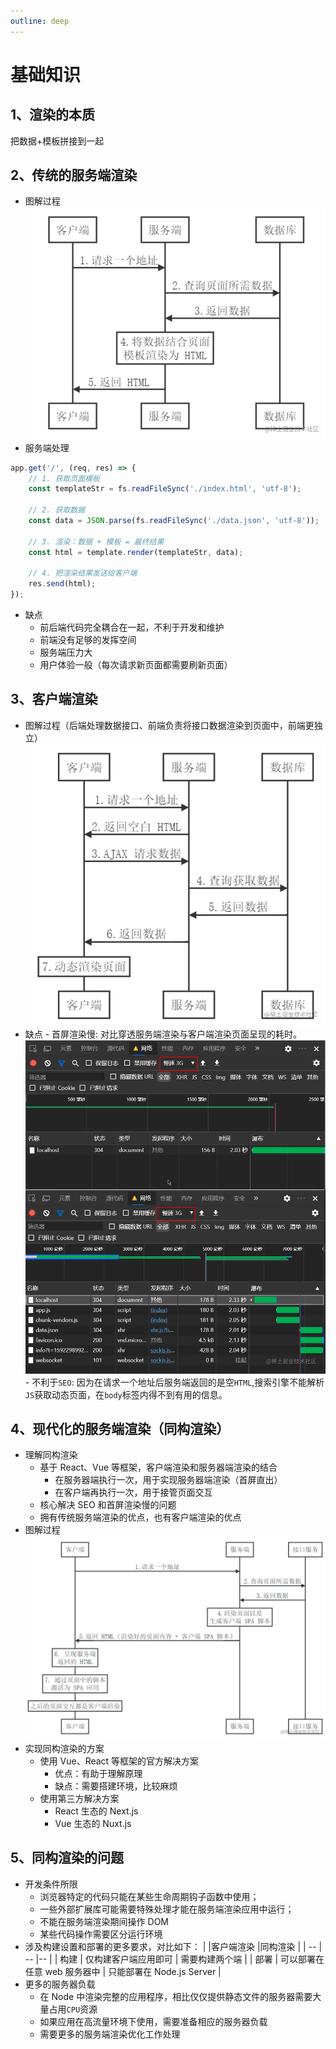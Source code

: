 ```yaml
---
outline: deep
---
```


# 基础知识


## 1、渲染的本质

把数据+模板拼接到一起  

## 2、传统的服务端渲染

-   图解过程
    ![image.png](./images/image.png)
-   服务端处理

```js
app.get('/', (req, res) => {
    // 1. 获取页面模板
    const templateStr = fs.readFileSync('./index.html', 'utf-8');

    // 2. 获取数据
    const data = JSON.parse(fs.readFileSync('./data.json', 'utf-8'));

    // 3. 渲染：数据 + 模板 = 最终结果
    const html = template.render(templateStr, data);

    // 4. 把渲染结果发送给客户端
    res.send(html);
});
```

-   缺点
    -   前后端代码完全耦合在一起，不利于开发和维护
    -   前端没有足够的发挥空间
    -   服务端压力大
    -   用户体验一般（每次请求新页面都需要刷新页面）

## 3、客户端渲染

-   图解过程（后端处理数据接口、前端负责将接口数据渲染到页面中，前端更独立）
    ![image.png](./images/image2.png)
-   缺点 - 首屏渲染慢: 对比穿透服务端渲染与客户端渲染页面呈现的耗时。  
    ![image.png](./images/image3.png) - 不利于`SEO`: 因为在请求一个地址后服务端返回的是空`HTML`,搜索引擎不能解析`JS`获取动态页面，在`body`标签内得不到有用的信息。

## 4、现代化的服务端渲染（同构渲染）

-   理解同构渲染
    -   基于 React、Vue 等框架，客户端渲染和服务器端渲染的结合
        -   在服务器端执行一次，用于实现服务器端渲染（首屏直出）
        -   在客户端再执行一次，用于接管页面交互
    -   核心解决 SEO 和首屏渲染慢的问题
    -   拥有传统服务端渲染的优点，也有客户端渲染的优点
-   图解过程
    ![image.png](./images/image4.png)
-   实现同构渲染的方案
    -   使用 Vue、React 等框架的官方解决方案
        -   优点：有助于理解原理
        -   缺点：需要搭建环境，比较麻烦
    -   使用第三方解决方案
        -   React 生态的 Next.js
        -   Vue 生态的 Nuxt.js

## 5、同构渲染的问题

-   开发条件所限
    -   浏览器特定的代码只能在某些生命周期钩子函数中使用；
    -   一些外部扩展库可能需要特殊处理才能在服务端渲染应用中运行；
    -   不能在服务端渲染期间操作 DOM
    -   某些代码操作需要区分运行环境
-   涉及构建设置和部署的更多要求，对比如下：
    | |客户端渲染 |同构渲染 |
    | -- | -- |-- |
    | 构建 | 仅构建客户端应用即可 | 需要构建两个端 |
    | 部署 | 可以部署在任意 web 服务器中 | 只能部署在 Node.js Server |
-   更多的服务器负载
    -   在 Node 中渲染完整的应用程序，相比仅仅提供静态文件的服务器需要大量占用`CPU`资源
    -   如果应用在高流量环境下使用，需要准备相应的服务器负载
    -   需要更多的服务端渲染优化工作处理
